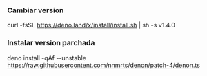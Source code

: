 ### Cambiar version
curl -fsSL https://deno.land/x/install/install.sh | sh -s v1.4.0

### Instalar version parchada
deno install -qAf --unstable https://raw.githubusercontent.com/nnmrts/denon/patch-4/denon.ts